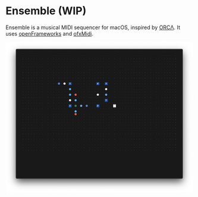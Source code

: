 # Ensemble (WIP)

Ensemble is a musical MIDI sequencer for macOS, inspired by [ORCΛ](https://github.com/hundredrabbits/Orca). It uses [openFrameworks](https://github.com/openframeworks/openFrameworks) and [ofxMidi](https://github.com/danomatika/ofxMidi).

![Screenshot of Ensemble](Ensemble.png)
